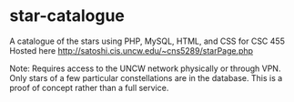 # star-catalogue
A catalogue of the stars using PHP, MySQL, HTML, and CSS for CSC 455
Hosted here http://satoshi.cis.uncw.edu/~cns5289/starPage.php

Note: Requires access to the UNCW network physically or through VPN.
Only stars of a few particular constellations are in the database.
This is a proof of concept rather than a full service.
